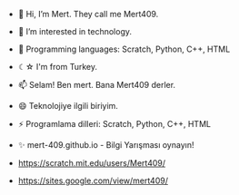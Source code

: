 - 👋 Hi, I’m Mert. They call me Mert409.
- 👀 I’m interested in technology.
- 🌱 Programming languages: Scratch, Python, C++, HTML
- ☾☆ I'm from Turkey.

- 📫 Selam! Ben mert. Bana Mert409 derler.
- 😄 Teknolojiye ilgili biriyim.
- ⚡ Programlama dilleri: Scratch, Python, C++, HTML
- ✨ mert-409.github.io - Bilgi Yarışması oynayın!
- https://scratch.mit.edu/users/Mert409/
- https://sites.google.com/view/mert409/
